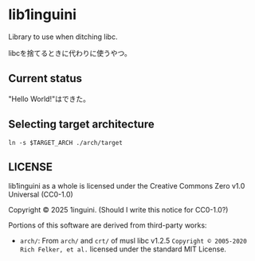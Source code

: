 # lib1inguini

Library to use when ditching libc.

libcを捨てるときに代わりに使うやつ。

## Current status

"Hello World!"はできた。

## Selecting target architecture

`ln -s $TARGET_ARCH ./arch/target`

## LICENSE

lib1inguini as a whole is licensed under the Creative Commons Zero v1.0 Universal (CC0-1.0)

Copyright © 2025 1inguini. (Should I write this notice for CC0-1.0?)

Portions of this software are derived from third-party works:

* `arch/`: From `arch/` and `crt/` of musl libc v1.2.5 `Copyright © 2005-2020 Rich Felker, et al.` licensed under the standard MIT License.
